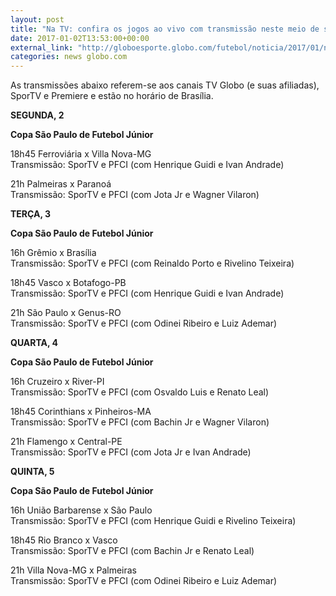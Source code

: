 ```yaml
---
layout: post
title: "Na TV: confira os jogos ao vivo com transmissão neste meio de semana"
date: 2017-01-02T13:53:00+00:00
external_link: "http://globoesporte.globo.com/futebol/noticia/2017/01/na-tv-confira-os-jogos-ao-vivo-com-transmissao-neste-meio-de-semana.html"
categories: news globo.com
---
```

As transmissões abaixo referem-se aos canais TV Globo (e suas afiliadas), SporTV e Premiere e estão no horário de Brasília.  
  
**SEGUNDA, 2**

**Copa São Paulo de Futebol Júnior**

18h45 Ferroviária x Villa Nova-MG  
Transmissão: SporTV e PFCI (com Henrique Guidi e Ivan Andrade)

21h Palmeiras x Paranoá  
Transmissão: SporTV e PFCI (com Jota Jr e Wagner Vilaron)  
  
**TERÇA, 3**

**Copa São Paulo de Futebol Júnior**

16h Grêmio x Brasília  
Transmissão: SporTV e PFCI (com Reinaldo Porto e Rivelino Teixeira)

18h45 Vasco x Botafogo-PB  
Transmissão: SporTV e PFCI (com Henrique Guidi e Ivan Andrade)

21h São Paulo x Genus-RO  
Transmissão: SporTV e PFCI (com Odinei Ribeiro e Luiz Ademar)  
  
**QUARTA, 4**

**Copa São Paulo de Futebol Júnior**

16h Cruzeiro x River-PI  
Transmissão: SporTV e PFCI (com Osvaldo Luis e Renato Leal)

18h45 Corinthians x Pinheiros-MA  
Transmissão: SporTV e PFCI (com Bachin Jr e Wagner Vilaron)

21h Flamengo x Central-PE  
Transmissão: SporTV e PFCI (com Jota Jr e Ivan Andrade)

**QUINTA, 5**

**Copa São Paulo de Futebol Júnior**

16h União Barbarense x São Paulo  
Transmissão: SporTV e PFCI (com Henrique Guidi e Rivelino Teixeira)

18h45 Rio Branco x Vasco  
Transmissão: SporTV e PFCI (com Bachin Jr e Renato Leal)

21h Villa Nova-MG x Palmeiras  
Transmissão: SporTV e PFCI (com Odinei Ribeiro e Luiz Ademar)


